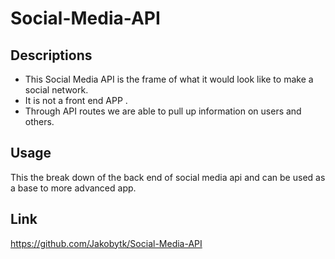 # Social-Media-API

## Descriptions

 - This Social Media API is the frame of what it would look like to make a social network.
 - It is not a front end APP .
 - Through API routes we are able to pull up information on users and others.

## Usage

This the break down of the back end of social media api and can be used as a base to more advanced app.

## Link

https://github.com/Jakobytk/Social-Media-API
